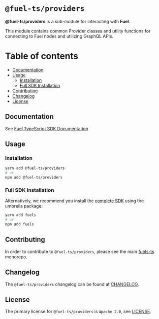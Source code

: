 # `@fuel-ts/providers`

**@fuel-ts/providers** is a sub-module for interacting with **Fuel**.

This module contains common Provider classes and utility functions for connecting to Fuel nodes and utilizing GraphQL APIs.

# Table of contents

- [Documentation](#documentation)
- [Usage](#usage)
  - [Installation](#installation)
  - [Full SDK Installation](#full-sdk-installation)
- [Contributing](#contributing)
- [Changelog](#changelog)
- [License](#license)


## Documentation

See [Fuel TypeScript SDK Documentation](https://fuellabs.github.io/fuels-ts/)

## Usage

### Installation

```sh
yarn add @fuel-ts/providers
# or
npm add @fuel-ts/providers
```

### Full SDK Installation

Alternatively, we recommend you install the [complete SDK](https://github.com/FuelLabs/fuels-ts) using the umbrella package:

```sh
yarn add fuels
# or
npm add fuels
```

## Contributing

In order to contribute to `@fuel-ts/providers`, please see the main [fuels-ts](https://github.com/FuelLabs/fuels-ts) monorepo.

## Changelog

The `@fuel-ts/providers` changelog can be found at [CHANGELOG](./CHANGELOG.md).

## License

The primary license for `@fuel-ts/providers` is `Apache 2.0`, see [LICENSE](./LICENSE).